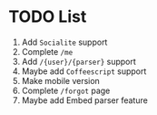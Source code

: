 # TODO List

1. Add `Socialite` support
2. Complete `/me`
3. Add `/{user}/{parser}` support
4. Maybe add `Coffeescript` support
5. Make mobile version
6. Complete `/forgot` page
7. Maybe add Embed parser feature
